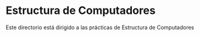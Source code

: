 # Estructura de Computadores
Este directorio está dirigido a las prácticas de Estructura de Computadores
